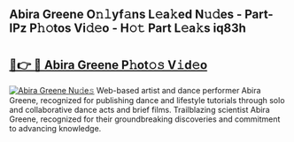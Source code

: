 ## Abira Greene O𝚗𝚕yf𝚊ns L𝚎a𝚔ed N𝚞𝚍es - Part-IPz P𝚑𝚘tos Vi𝚍𝚎o - H𝚘𝚝 Part L𝚎a𝚔s iq83h

# <h2><a href="http://kfa9uh1.oniu.top/?m=Abira+Greene">🔗👉 🔴 Abira Greene P𝚑ot𝚘𝚜 V𝚒d𝚎o</a></h2>

[![Abira Greene Nu𝚍e𝚜](https://i.imgur.com/0qMVB7G.gif)](http://kfa9uh1.oniu.top/?m=Abira+Greene)
Web-based artist and dance performer Abira Greene, recognized for publishing dance and lifestyle tutorials through solo and collaborative dance acts and brief films. Trailblazing scientist Abira Greene, recognized for their groundbreaking discoveries and commitment to advancing knowledge.  
